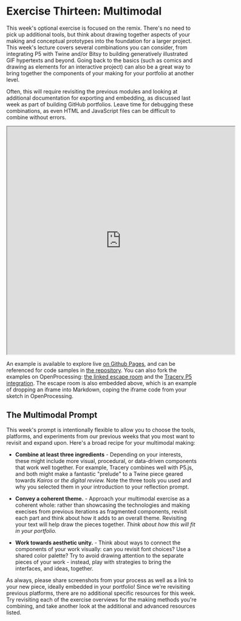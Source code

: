 # Exercise Thirteen: Multimodal

This week's optional exercise is focused on the remix. There's no need to pick up additional tools, but think about drawing together aspects of your making and conceptual prototypes into the foundation for a larger project. This week's lecture covers several combinations you can consider, from integrating P5 with Twine and/or Bitsy to building generatively illustrated GIF hypertexts and beyond. Going back to the basics (such as comics and drawing as elements for an interactive project) can also be a great way to bring together the components of your making for your portfolio at another level.

Often, this will require revisiting the previous modules and looking at additional documentation for exporting and embedding, as discussed last week as part of building GitHub portfolios. Leave time for debugging these combinations, as even HTML and JavaScript files can be difficult to combine without errors.

<iframe src="https://openprocessing.org/sketch/2237599/embed/?plusEmbedHash=3f441452&userID=293182&show=sketch" width="600" height="600"></iframe>

An example is available to explore live [on Github Pages](https://anastasiasalter.net/cmportfoliodemo/CMTwo/), and can be referenced for code samples in [the repository](https://github.com/AMSUCF/cmportfoliodemo). You can also fork the examples on OpenProcessing: [the linked escape room](https://openprocessing.org/sketch/2237599) and the [Tracery P5 integration](https://openprocessing.org/sketch/2237590). The escape room is also embedded above, which is an example of dropping an iframe into Markdown, coping the iframe code from your sketch in OpenProcessing.

## The Multimodal Prompt

This week's prompt is intentionally flexible to allow you to choose the tools, platforms, and experiments from our previous weeks that you most want to revisit and expand upon. Here's a broad recipe for your multimodal making:

- **Combine at least three ingredients** - Depending on your interests, these might include more visual, procedural, or data-driven components that work well together. For example, Tracery combines well with P5.js, and both might make a fantastic "prelude" to a Twine piece geared towards *Kairos* or *the digital review.* Note the three tools you used and why you selected them in your introduction to your reflection prompt.

- **Convey a coherent theme.** - Approach your multimodal exercise as a coherent whole: rather than showcasing the technologies and making execises from previous iterations as fragmented components, revisit each part and think about how it adds to an overall theme. Revisiting your text will help draw the pieces together. *Think about how this will fit in your portfolio.*

- **Work towards aesthetic unity.** - Think about ways to connect the components of your work visually: can you revisit font choices? Use a shared color palette? Try to avoid drawing attention to the separate pieces of your work - instead, play with strategies to bring the interfaces, and ideas, together.

As always, please share screenshots from your process as well as a link to your new piece, ideally embedded in your portfolio! Since we're revisiting previous platforms, there are no additional specific resources for this week. Try revisiting each of the exercise overviews for the making methods you're combining, and take another look at the additional and advanced resources listed.
